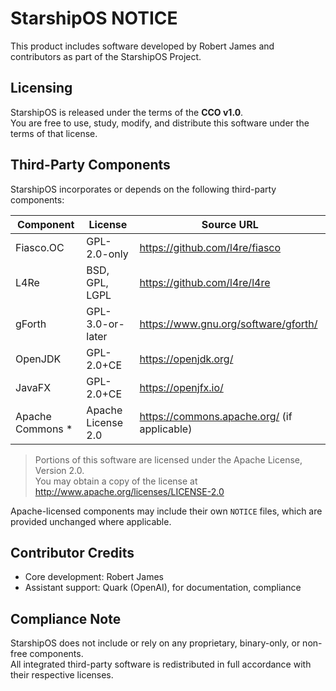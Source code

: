 # StarshipOS NOTICE

This product includes software developed by Robert James and contributors as part of the StarshipOS Project.

## Licensing

StarshipOS is released under the terms of the **CCO v1.0**.  
You are free to use, study, modify, and distribute this software under the terms of that license.

## Third-Party Components

StarshipOS incorporates or depends on the following third-party components:

| Component        | License            | Source URL                                  |
|------------------|--------------------|---------------------------------------------|
| Fiasco.OC        | GPL-2.0-only       | https://github.com/l4re/fiasco              |
| L4Re             | BSD, GPL, LGPL     | https://github.com/l4re/l4re                |
| gForth           | GPL-3.0-or-later   | https://www.gnu.org/software/gforth/        |
| OpenJDK          | GPL-2.0+CE         | https://openjdk.org/                        |
| JavaFX           | GPL-2.0+CE         | https://openjfx.io/                         |
| Apache Commons * | Apache License 2.0 | https://commons.apache.org/ (if applicable) |

> Portions of this software are licensed under the Apache License, Version 2.0.  
> You may obtain a copy of the license at http://www.apache.org/licenses/LICENSE-2.0

Apache-licensed components may include their own `NOTICE` files, which are provided unchanged where applicable.

## Contributor Credits

- Core development: Robert James
- Assistant support: Quark (OpenAI), for documentation, compliance

## Compliance Note

StarshipOS does not include or rely on any proprietary, binary-only, or non-free components.  
All integrated third-party software is redistributed in full accordance with their respective licenses.
